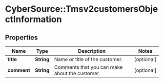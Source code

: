 # CyberSource::Tmsv2customersObjectInformation

## Properties
Name | Type | Description | Notes
------------ | ------------- | ------------- | -------------
**title** | **String** | Name or title of the customer.  | [optional] 
**comment** | **String** | Comments that you can make about the customer.  | [optional] 


